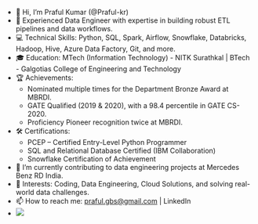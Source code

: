 - 👋 Hi, I’m Praful Kumar (@Praful-kr)
 - 🚀 Experienced Data Engineer with expertise in building robust ETL pipelines and data workflows.
 - 💻 Technical Skills: Python, SQL, Spark, Airflow, Snowflake, Databricks, Hadoop, Hive, Azure Data Factory, Git, and more.
 - 🎓 Education: MTech (Information Technology) - NITK Surathkal | BTech - Galgotias College of Engineering and Technology
 - 🏆 Achievements:
    - Nominated multiple times for the Department Bronze Award at MBRDI.
    - GATE Qualified (2019 & 2020), with a 98.4 percentile in GATE CS-2020.
    - Proficiency Pioneer recognition twice at MBRDI.
 - 🛠️ Certifications:
    - PCEP – Certified Entry-Level Python Programmer
    - SQL and Relational Database Certified (IBM Collaboration)
    - Snowflake Certification of Achievement
 - 🌱 I’m currently contributing to data engineering projects at Mercedes Benz RD India.
 - 👀 Interests: Coding, Data Engineering, Cloud Solutions, and solving real-world data challenges.
 - 📫 How to reach me: praful.gbs@gmail.com | LinkedIn
- ![](https://komarev.com/ghpvc/?username=Praful-kr&color=brightgreen)
<!---
Praful-kr/Praful-kr is a ✨ special ✨ repository because its `README.md` (this file) appears on your GitHub profile.
You can click the Preview link to take a look at your changes.
--->
